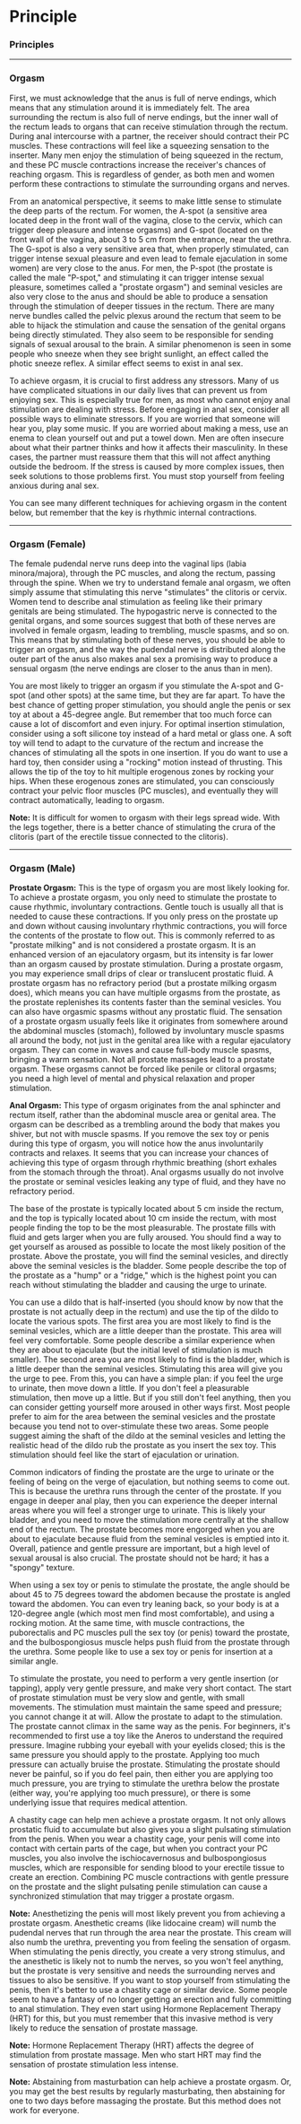 # Principle

### Principles



------



### Orgasm



First, we must acknowledge that the anus is full of nerve endings, which means that any stimulation around it is immediately felt. The area surrounding the rectum is also full of nerve endings, but the inner wall of the rectum leads to organs that can receive stimulation through the rectum. During anal intercourse with a partner, the receiver should contract their PC muscles. These contractions will feel like a squeezing sensation to the inserter. Many men enjoy the stimulation of being squeezed in the rectum, and these PC muscle contractions increase the receiver's chances of reaching orgasm. This is regardless of gender, as both men and women perform these contractions to stimulate the surrounding organs and nerves.

From an anatomical perspective, it seems to make little sense to stimulate the deep parts of the rectum. For women, the A-spot (a sensitive area located deep in the front wall of the vagina, close to the cervix, which can trigger deep pleasure and intense orgasms) and G-spot (located on the front wall of the vagina, about 3 to 5 cm from the entrance, near the urethra. The G-spot is also a very sensitive area that, when properly stimulated, can trigger intense sexual pleasure and even lead to female ejaculation in some women) are very close to the anus. For men, the P-spot (the prostate is called the male "P-spot," and stimulating it can trigger intense sexual pleasure, sometimes called a "prostate orgasm") and seminal vesicles are also very close to the anus and should be able to produce a sensation through the stimulation of deeper tissues in the rectum. There are many nerve bundles called the pelvic plexus around the rectum that seem to be able to hijack the stimulation and cause the sensation of the genital organs being directly stimulated. They also seem to be responsible for sending signals of sexual arousal to the brain. A similar phenomenon is seen in some people who sneeze when they see bright sunlight, an effect called the photic sneeze reflex. A similar effect seems to exist in anal sex.

To achieve orgasm, it is crucial to first address any stressors. Many of us have complicated situations in our daily lives that can prevent us from enjoying sex. This is especially true for men, as most who cannot enjoy anal stimulation are dealing with stress. Before engaging in anal sex, consider all possible ways to eliminate stressors. If you are worried that someone will hear you, play some music. If you are worried about making a mess, use an enema to clean yourself out and put a towel down. Men are often insecure about what their partner thinks and how it affects their masculinity. In these cases, the partner must reassure them that this will not affect anything outside the bedroom. If the stress is caused by more complex issues, then seek solutions to those problems first. You must stop yourself from feeling anxious during anal sex.

You can see many different techniques for achieving orgasm in the content below, but remember that the key is rhythmic internal contractions.

------



### Orgasm (Female)



The female pudendal nerve runs deep into the vaginal lips (labia minora/majora), through the PC muscles, and along the rectum, passing through the spine. When we try to understand female anal orgasm, we often simply assume that stimulating this nerve "stimulates" the clitoris or cervix. Women tend to describe anal stimulation as feeling like their primary genitals are being stimulated. The hypogastric nerve is connected to the genital organs, and some sources suggest that both of these nerves are involved in female orgasm, leading to trembling, muscle spasms, and so on. This means that by stimulating both of these nerves, you should be able to trigger an orgasm, and the way the pudendal nerve is distributed along the outer part of the anus also makes anal sex a promising way to produce a sensual orgasm (the nerve endings are closer to the anus than in men).

You are most likely to trigger an orgasm if you stimulate the A-spot and G-spot (and other spots) at the same time, but they are far apart. To have the best chance of getting proper stimulation, you should angle the penis or sex toy at about a 45-degree angle. But remember that too much force can cause a lot of discomfort and even injury. For optimal insertion stimulation, consider using a soft silicone toy instead of a hard metal or glass one. A soft toy will tend to adapt to the curvature of the rectum and increase the chances of stimulating all the spots in one insertion. If you do want to use a hard toy, then consider using a "rocking" motion instead of thrusting. This allows the tip of the toy to hit multiple erogenous zones by rocking your hips. When these erogenous zones are stimulated, you can consciously contract your pelvic floor muscles (PC muscles), and eventually they will contract automatically, leading to orgasm.

**Note:** It is difficult for women to orgasm with their legs spread wide. With the legs together, there is a better chance of stimulating the crura of the clitoris (part of the erectile tissue connected to the clitoris).

------



### Orgasm (Male)



**Prostate Orgasm:** This is the type of orgasm you are most likely looking for. To achieve a prostate orgasm, you only need to stimulate the prostate to cause rhythmic, involuntary contractions. Gentle touch is usually all that is needed to cause these contractions. If you only press on the prostate up and down without causing involuntary rhythmic contractions, you will force the contents of the prostate to flow out. This is commonly referred to as "prostate milking" and is not considered a prostate orgasm. It is an enhanced version of an ejaculatory orgasm, but its intensity is far lower than an orgasm caused by prostate stimulation. During a prostate orgasm, you may experience small drips of clear or translucent prostatic fluid. A prostate orgasm has no refractory period (but a prostate milking orgasm does), which means you can have multiple orgasms from the prostate, as the prostate replenishes its contents faster than the seminal vesicles. You can also have orgasmic spasms without any prostatic fluid. The sensation of a prostate orgasm usually feels like it originates from somewhere around the abdominal muscles (stomach), followed by involuntary muscle spasms all around the body, not just in the genital area like with a regular ejaculatory orgasm. They can come in waves and cause full-body muscle spasms, bringing a warm sensation. Not all prostate massages lead to a prostate orgasm. These orgasms cannot be forced like penile or clitoral orgasms; you need a high level of mental and physical relaxation and proper stimulation.

**Anal Orgasm:** This type of orgasm originates from the anal sphincter and rectum itself, rather than the abdominal muscle area or genital area. The orgasm can be described as a trembling around the body that makes you shiver, but not with muscle spasms. If you remove the sex toy or penis during this type of orgasm, you will notice how the anus involuntarily contracts and relaxes. It seems that you can increase your chances of achieving this type of orgasm through rhythmic breathing (short exhales from the stomach through the throat). Anal orgasms usually do not involve the prostate or seminal vesicles leaking any type of fluid, and they have no refractory period.

The base of the prostate is typically located about 5 cm inside the rectum, and the top is typically located about 10 cm inside the rectum, with most people finding the top to be the most pleasurable. The prostate fills with fluid and gets larger when you are fully aroused. You should find a way to get yourself as aroused as possible to locate the most likely position of the prostate. Above the prostate, you will find the seminal vesicles, and directly above the seminal vesicles is the bladder. Some people describe the top of the prostate as a "hump" or a "ridge," which is the highest point you can reach without stimulating the bladder and causing the urge to urinate.

You can use a dildo that is half-inserted (you should know by now that the prostate is not actually deep in the rectum) and use the tip of the dildo to locate the various spots. The first area you are most likely to find is the seminal vesicles, which are a little deeper than the prostate. This area will feel very comfortable. Some people describe a similar experience when they are about to ejaculate (but the initial level of stimulation is much smaller). The second area you are most likely to find is the bladder, which is a little deeper than the seminal vesicles. Stimulating this area will give you the urge to pee. From this, you can have a simple plan: if you feel the urge to urinate, then move down a little. If you don't feel a pleasurable stimulation, then move up a little. But if you still don't feel anything, then you can consider getting yourself more aroused in other ways first. Most people prefer to aim for the area between the seminal vesicles and the prostate because you tend not to over-stimulate these two areas. Some people suggest aiming the shaft of the dildo at the seminal vesicles and letting the realistic head of the dildo rub the prostate as you insert the sex toy. This stimulation should feel like the start of ejaculation or urination.

Common indicators of finding the prostate are the urge to urinate or the feeling of being on the verge of ejaculation, but nothing seems to come out. This is because the urethra runs through the center of the prostate. If you engage in deeper anal play, then you can experience the deeper internal areas where you will feel a stronger urge to urinate. This is likely your bladder, and you need to move the stimulation more centrally at the shallow end of the rectum. The prostate becomes more engorged when you are about to ejaculate because fluid from the seminal vesicles is emptied into it. Overall, patience and gentle pressure are important, but a high level of sexual arousal is also crucial. The prostate should not be hard; it has a "spongy" texture.

When using a sex toy or penis to stimulate the prostate, the angle should be about 45 to 75 degrees toward the abdomen because the prostate is angled toward the abdomen. You can even try leaning back, so your body is at a 120-degree angle (which most men find most comfortable), and using a rocking motion. At the same time, with muscle contractions, the puborectalis and PC muscles pull the sex toy (or penis) toward the prostate, and the bulbospongiosus muscle helps push fluid from the prostate through the urethra. Some people like to use a sex toy or penis for insertion at a similar angle.

To stimulate the prostate, you need to perform a very gentle insertion (or tapping), apply very gentle pressure, and make very short contact. The start of prostate stimulation must be very slow and gentle, with small movements. The stimulation must maintain the same speed and pressure; you cannot change it at will. Allow the prostate to adapt to the stimulation. The prostate cannot climax in the same way as the penis. For beginners, it's recommended to first use a toy like the Aneros to understand the required pressure. Imagine rubbing your eyeball with your eyelids closed; this is the same pressure you should apply to the prostate. Applying too much pressure can actually bruise the prostate. Stimulating the prostate should never be painful, so if you do feel pain, then either you are applying too much pressure, you are trying to stimulate the urethra below the prostate (either way, you're applying too much pressure), or there is some underlying issue that requires medical attention.

A chastity cage can help men achieve a prostate orgasm. It not only allows prostatic fluid to accumulate but also gives you a slight pulsating stimulation from the penis. When you wear a chastity cage, your penis will come into contact with certain parts of the cage, but when you contract your PC muscles, you also involve the ischiocavernosus and bulbospongiosus muscles, which are responsible for sending blood to your erectile tissue to create an erection. Combining PC muscle contractions with gentle pressure on the prostate and the slight pulsating penile stimulation can cause a synchronized stimulation that may trigger a prostate orgasm.

**Note:** Anesthetizing the penis will most likely prevent you from achieving a prostate orgasm. Anesthetic creams (like lidocaine cream) will numb the pudendal nerves that run through the area near the prostate. This cream will also numb the urethra, preventing you from feeling the sensation of orgasm. When stimulating the penis directly, you create a very strong stimulus, and the anesthetic is likely not to numb the nerves, so you won't feel anything, but the prostate is very sensitive and needs the surrounding nerves and tissues to also be sensitive. If you want to stop yourself from stimulating the penis, then it's better to use a chastity cage or similar device. Some people seem to have a fantasy of no longer getting an erection and fully committing to anal stimulation. They even start using Hormone Replacement Therapy (HRT) for this, but you must remember that this invasive method is very likely to reduce the sensation of prostate massage.

**Note:** Hormone Replacement Therapy (HRT) affects the degree of stimulation from prostate massage. Men who start HRT may find the sensation of prostate stimulation less intense.

**Note:** Abstaining from masturbation can help achieve a prostate orgasm. Or, you may get the best results by regularly masturbating, then abstaining for one to two days before massaging the prostate. But this method does not work for everyone.